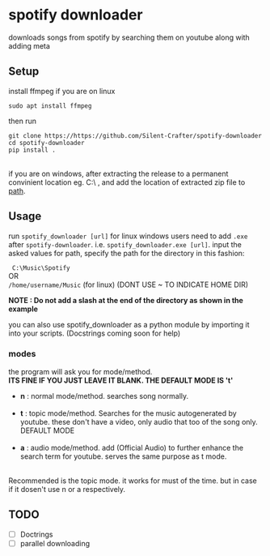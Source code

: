 # spotify downloader
 downloads songs from spotify by searching them on youtube along with adding meta

## Setup

install ffmpeg
if you are on linux
```
sudo apt install ffmpeg
```

then run
```
git clone https://https://github.com/Silent-Crafter/spotify-downloader
cd spotify-downloader
pip install .
```
<br>
if you are on windows, after extracting the release to a permanent convinient location eg. C:\ , and add the location of extracted zip file to <a href="https://linuxhint.com/add-directory-to-path-environment-variables-windows/">path</a>.<br>

## Usage
run `spotify_downloader [url]` for linux
windows users need to add `.exe` after `spotify-downloader`. i.e. `spotify_downloader.exe [url]`.
input the asked values
for path, specify the path for the directory in this fashion:

``` C:\Music\Spotify```
<br> OR
<br> ``` /home/username/Music ``` (for linux) (DONT USE ~ TO INDICATE HOME DIR)

**NOTE : Do not add a slash at the end of the directory as shown in the example**

you can also use spotify_downloader as a python module by importing it into your scripts. (Docstrings coming soon for help)

### modes
the program will ask you for mode/method.<br>
**ITS FINE IF YOU JUST LEAVE IT BLANK. THE DEFAULT MODE IS 't'** <br>

- __n__ : normal mode/method. searches song normally. <br><br>
- __t__ : topic mode/method. Searches for the music autogenerated by youtube. these don't have a video, only audio that too of the song only. DEFAULT MODE <br><br>
- __a__ : audio mode/method. add (Official Audio) to further enhance the search term for youtube. serves the same purpose as t mode. <br><br>

Recommended is the topic mode. it works for must of the time. but in case if it dosen't use n or a respectively.

## TODO

- [ ] Doctrings
- [ ] parallel downloading
